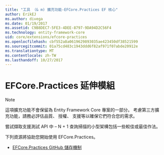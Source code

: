 ```yaml
---
title: "工具 （& m) 擴充功能-EFCore.Practices EF 核心"
author: ErikEJ
ms.author: divega
ms.date: 01/19/2017
ms.assetid: C9B8DEC7-5FE3-4DEE-8797-9DA94D2C56F4
ms.technology: entity-framework-core
uid: core/extensions/efcore-practices
ms.openlocfilehash: cbf552a8a0619629893035ae423450df38521599
ms.sourcegitcommit: 01a75cd483c1943ddd6f82af971f07abde20912e
ms.translationtype: MT
ms.contentlocale: zh-TW
ms.lasthandoff: 10/27/2017
---
```

# <a name="efcorepractices-extension"></a>EFCore.Practices 延伸模組

> [!NOTE]  
> 這項擴充功能不會保留為 Entity Framework Core 專案的一部分。 考慮第三方擴充功能，請務必評估品質、 授權、 支援等以確保它們符合您的需求。

嘗試擷取支援測試 API 中 – N + 1 查詢掃描的小型架構包括一些較佳或最佳作法。

下列資源將協助您開始使用 EFCore.Practices。
* [EFCore.Practices GitHub 儲存機制](https://github.com/riezebosch/efcore-practices/tree/master/src/EFCore.Practices/)
